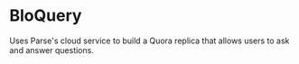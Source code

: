 # BloQuery

Uses Parse's cloud service to build a Quora replica that allows users to ask and answer questions.
